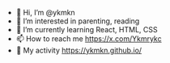 - 👋 Hi, I’m @ykmkn
- 👀 I’m interested in parenting, reading
- 🌱 I’m currently learning React, HTML, CSS
- 📫 How to reach me https://x.com/Ykmrykc
- 🏃 My activity https://ykmkn.github.io/
